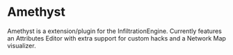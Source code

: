 # Amethyst
Amethyst is a extension/plugin for the InfiltrationEngine. Currently features an Attributes Editor with extra support for custom hacks and a Network Map visualizer.
